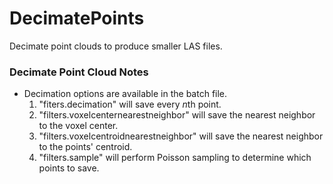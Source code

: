 # DecimatePoints
Decimate point clouds to produce smaller LAS files.

### Decimate Point Cloud Notes
- Decimation options are available in the batch file.
  1. "fiters.decimation" will save every *n*th point.
  2. "filters.voxelcenternearestneighbor" will save the nearest neighbor to the voxel center.
  3. "filters.voxelcentroidnearestneighbor" will save the nearest neighbor to the points' centroid.
  4. "filters.sample" will perform Poisson sampling to determine which points to save.
